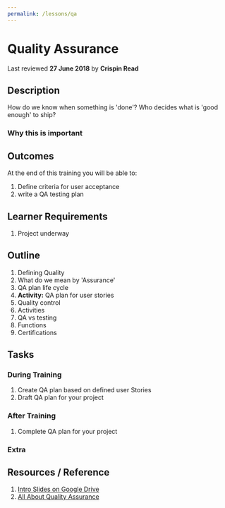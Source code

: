 ```yaml
---
permalink: /lessons/qa
---
```

# Quality Assurance
Last reviewed **27 June 2018** by **Crispin Read**

## Description
How do we know when something is 'done'? Who decides what is 'good enough' to ship?

### Why this is important


## Outcomes

At the end of this training you will be able to:
1. Define criteria for user acceptance
1. write a QA testing plan

## Learner Requirements

1. Project underway


## Outline

1. Defining Quality
1. What do we mean by 'Assurance'
1. QA plan life cycle
1. **Activity:** QA plan for user stories
1. Quality control
1. Activities
1. QA vs testing
1. Functions
1. Certifications

## Tasks

### During Training
1. Create QA plan based on defined user Stories
1. Draft QA plan for your project

### After Training
1. Complete QA plan for your project

### Extra


## Resources / Reference

1. [Intro Slides on Google Drive](#)
1. [All About Quality Assurance](https://www.guru99.com/all-about-quality-assurance.html)
